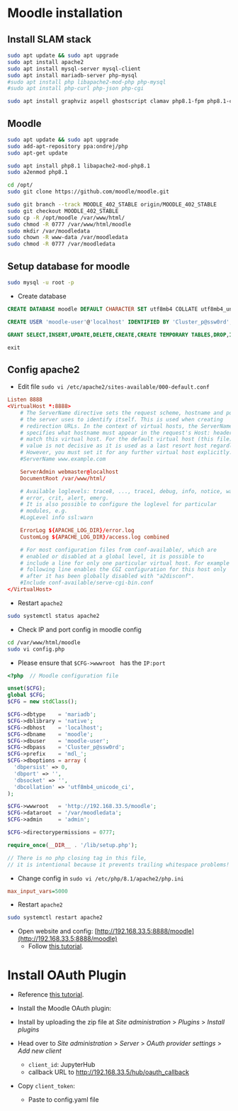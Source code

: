 # Moodle installation
## Install SLAM stack
```bash
sudo apt update && sudo apt upgrade
sudo apt install apache2
sudo apt install mysql-server mysql-client
sudo apt install mariadb-server php-mysql
#sudo apt install php libapache2-mod-php php-mysql
#sudo apt install php-curl php-json php-cgi

sudo apt install graphviz aspell ghostscript clamav php8.1-fpm php8.1-cli php8.1-pspell php8.1-curl php8.1-gd php8.1-intl php8.1-mysql php8.1-xml php8.1-xmlrpc php8.1-ldap php8.1-zip php8.1-soap php8.1-mbstring
```

## Moodle
```bash
sudo apt update && sudo apt upgrade
sudo add-apt-repository ppa:ondrej/php
sudo apt-get update

sudo apt install php8.1 libapache2-mod-php8.1
sudo a2enmod php8.1

cd /opt/
sudo git clone https://github.com/moodle/moodle.git

sudo git branch --track MOODLE_402_STABLE origin/MOODLE_402_STABLE
sudo git checkout MOODLE_402_STABLE
sudo cp -R /opt/moodle /var/www/html/
sudo chmod -R 0777 /var/www/html/moodle
sudo mkdir /var/moodledata
sudo chown -R www-data /var/moodledata
sudo chmod -R 0777 /var/moodledata
```

## Setup database for moodle
```bash
sudo mysql -u root -p
```
- Create database
```sql
CREATE DATABASE moodle DEFAULT CHARACTER SET utf8mb4 COLLATE utf8mb4_unicode_ci;

CREATE USER 'moodle-user'@'localhost' IDENTIFIED BY 'Cluster_p@ssw0rd';

GRANT SELECT,INSERT,UPDATE,DELETE,CREATE,CREATE TEMPORARY TABLES,DROP,INDEX,ALTER ON moodle.* TO 'moodle-user'@'localhost';

exit
```

## Config apache2
- Edit file `sudo vi /etc/apache2/sites-available/000-default.conf`
```conf
Listen 8888
<VirtualHost *:8888>
	# The ServerName directive sets the request scheme, hostname and port that
	# the server uses to identify itself. This is used when creating
	# redirection URLs. In the context of virtual hosts, the ServerName
	# specifies what hostname must appear in the request's Host: header to
	# match this virtual host. For the default virtual host (this file) this
	# value is not decisive as it is used as a last resort host regardless.
	# However, you must set it for any further virtual host explicitly.
	#ServerName www.example.com

	ServerAdmin webmaster@localhost
	DocumentRoot /var/www/html/

	# Available loglevels: trace8, ..., trace1, debug, info, notice, warn,
	# error, crit, alert, emerg.
	# It is also possible to configure the loglevel for particular
	# modules, e.g.
	#LogLevel info ssl:warn

	ErrorLog ${APACHE_LOG_DIR}/error.log
	CustomLog ${APACHE_LOG_DIR}/access.log combined

	# For most configuration files from conf-available/, which are
	# enabled or disabled at a global level, it is possible to
	# include a line for only one particular virtual host. For example the
	# following line enables the CGI configuration for this host only
	# after it has been globally disabled with "a2disconf".
	#Include conf-available/serve-cgi-bin.conf
</VirtualHost>
```

- Restart `apache2`
```bash
sudo systemctl status apache2
```

- Check IP and port config in moodle config
```bash
cd /var/www/html/moodle
sudo vi config.php
```

- Please ensure that `$CFG->wwwroot ` has the `IP:port`
```php
<?php  // Moodle configuration file

unset($CFG);
global $CFG;
$CFG = new stdClass();

$CFG->dbtype    = 'mariadb';
$CFG->dblibrary = 'native';
$CFG->dbhost    = 'localhost';
$CFG->dbname    = 'moodle';
$CFG->dbuser    = 'moodle-user';
$CFG->dbpass    = 'Cluster_p@ssw0rd';
$CFG->prefix    = 'mdl_';
$CFG->dboptions = array (
  'dbpersist' => 0,
  'dbport' => '',
  'dbsocket' => '',
  'dbcollation' => 'utf8mb4_unicode_ci',
);

$CFG->wwwroot   = 'http://192.168.33.5/moodle';
$CFG->dataroot  = '/var/moodledata';
$CFG->admin     = 'admin';

$CFG->directorypermissions = 0777;

require_once(__DIR__ . '/lib/setup.php');

// There is no php closing tag in this file,
// it is intentional because it prevents trailing whitespace problems!
```

- Change config in `sudo vi /etc/php/8.1/apache2/php.ini`
```ini
max_input_vars=5000
```

- Restart `apache2`
```bash
sudo systemctl restart apache2
```

- Open website and config: [http://192.168.33.5:8888/moodle](http://192.168.33.5:8888/moodle)
  - Follow [this tutorial](https://www.linode.com/docs/guides/how-to-install-moodle-on-ubuntu-22-04/#configuring-moodle-using-the-web-interface).


# Install OAuth Plugin
- Reference [this tutorial](https://github.com/jupyterhub/oauthenticator/blob/master/docs/source/getting-started.rst#moodle-setup). 
- Install the Moodle OAuth plugin:
- Install by uploading the zip file at *Site administration* > *Plugins* > *Install plugins*
- Head over to *Site administration* > *Server* > *OAuth provider settings* > *Add new client*
  - `client_id`: JupyterHub
  - callback URL to http://192.168.33.5/hub/oauth_callback

- Copy `client_token`:
  - Paste to config.yaml file